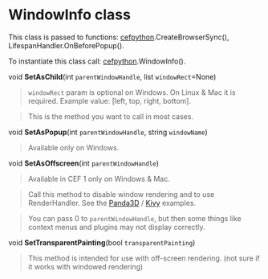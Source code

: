 # WindowInfo class #

This class is passed to functions: [cefpython](cefpython.md).CreateBrowserSync(), LifespanHandler.OnBeforePopup().

To instantiate this class call: [cefpython](cefpython.md).WindowInfo().

void **SetAsChild**(int `parentWindowHandle`, list `windowRect`=None)

> `windowRect` param is optional on Windows. On Linux & Mac it is required. Example value: [left, top, right, bottom].

> This is the method you want to call in most cases.

void **SetAsPopup**(int `parentWindowHandle`, string `windowName`)

> Available only on Windows.

void **SetAsOffscreen**(int `parentWindowHandle`)

> Available in CEF 1 only on Windows & Mac.

> Call this method to disable window rendering and to use RenderHandler. See the [Panda3D](Panda3D.md) / [Kivy](Kivy.md) examples.

> You can pass 0 to `parentWindowHandle`, but then some things like context menus and plugins may not display correctly.

void **SetTransparentPainting**(bool `transparentPainting`)

> This method is intended for use with off-screen rendering. (not sure if it works with windowed rendering)